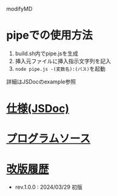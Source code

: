 <style>
/*::$lib/CSS/1.3.0/core.css::*/
</style>

<p class="title"><a name="top">modifyMD</a></p>

# pipeでの使用方法

1. build.sh内でpipe.jsを生成
1. 挿入元ファイルに挿入指示文字列を記入
1. `node pipe.js -(変数名):(パス)`を起動

詳細はJSDocのexample参照

# <a name="jsdoc" href="#top">仕様(JSDoc)</a>

<!--::$tmp/JSDoc.md::-->

# <a name="source" href="#top">プログラムソース</a>

<!-- タイトル(第一レベル)が存在しない場合、ラベルをタイトルとして設定 -->
<!--::$tmp/source.md::-->

# <a name="revision_history" href="#top">改版履歴</a>

- rev.1.0.0 : 2024/03/29 初版
